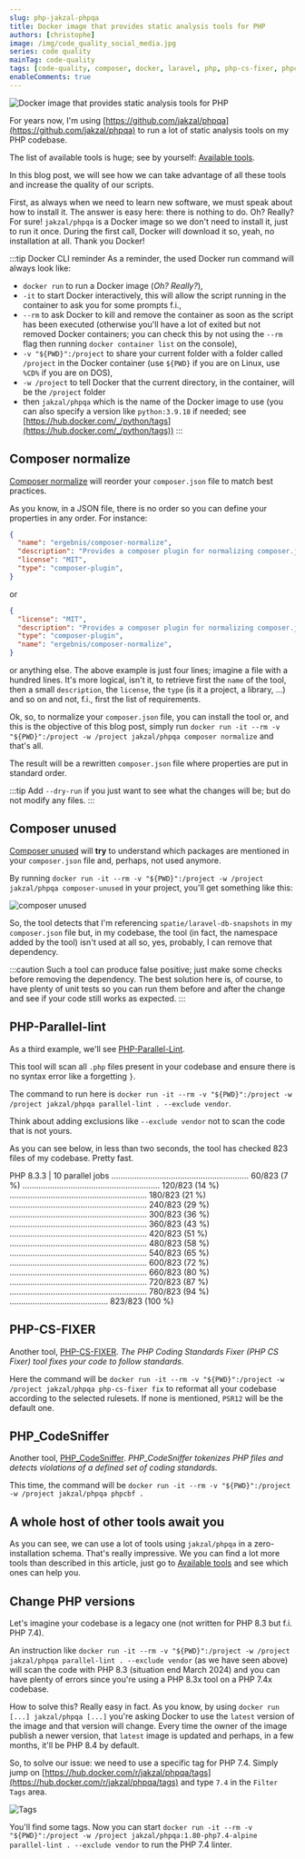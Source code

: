 ```yaml
---
slug: php-jakzal-phpqa
title: Docker image that provides static analysis tools for PHP
authors: [christophe]
image: /img/code_quality_social_media.jpg
series: code quality
mainTag: code-quality
tags: [code-quality, composer, docker, laravel, php, php-cs-fixer, phpcs, phpcbf, refactoring]
enableComments: true
---
```

![Docker image that provides static analysis tools for PHP](/img/code_quality_banner.jpg)

For years now, I'm using [https://github.com/jakzal/phpqa](https://github.com/jakzal/phpqa) to run a lot of static analysis tools on my PHP codebase.

The list of available tools is huge; see by yourself: [Available tools](https://github.com/jakzal/phpqa?tab=readme-ov-file#available-tools).

In this blog post, we will see how we can take advantage of all these tools and increase the quality of our scripts.

<!-- truncate -->

First, as always when we need to learn new software, we must speak about how to install it. The answer is easy here: there is nothing to do. Oh? Really? For sure! `jakzal/phpqa` is a Docker image so we don't need to install it, just to run it once. During the first call, Docker will download it so, yeah, no installation at all. Thank you Docker!

:::tip Docker CLI reminder
As a reminder, the used Docker run command will always look like:

* `docker run` to run a Docker image (*Oh? Really?*),
* `-it` to start Docker interactively, this will allow the script running in the container to ask you for some prompts f.i.,
* `--rm` to ask Docker to kill and remove the container as soon as the script has been executed (otherwise you'll have a lot of exited but not removed Docker containers; you can check this by not using the `--rm` flag then running `docker container list` on the console),
* `-v "${PWD}":/project` to share your current folder with a folder called `/project` in the Docker container (use `${PWD}` if you are on Linux, use `%CD%` if you are on DOS),
* `-w /project` to tell Docker that the current directory, in the container, will be the `/project` folder
* then `jakzal/phpqa` which is the name of the Docker image to use (you can also specify a version like `python:3.9.18` if needed; see [https://hub.docker.com/_/python/tags](https://hub.docker.com/_/python/tags))
:::

## Composer normalize

[Composer normalize](https://github.com/ergebnis/composer-normalize) will reorder your `composer.json` file to match best practices.

As you know, in a JSON file, there is no order so you can define your properties in any order. For instance:

<Snippet filename="composer.json">

```json
{
  "name": "ergebnis/composer-normalize",
  "description": "Provides a composer plugin for normalizing composer.json.",
  "license": "MIT",
  "type": "composer-plugin",
}
```

</Snippet>

or

<Snippet filename="composer.json">

```json
{
  "license": "MIT",
  "description": "Provides a composer plugin for normalizing composer.json.",
  "type": "composer-plugin",
  "name": "ergebnis/composer-normalize",
}
```

</Snippet>

or anything else. The above example is just four lines; imagine a file with a hundred lines. It's more logical, isn't it, to retrieve first the `name` of the tool, then a small `description`, the `license`, the `type` (is it a project, a library, ...) and so on and not, f.i., first the list of requirements.

Ok, so, to normalize your `composer.json` file, you can install the tool or, and this is the objective of this blog post, simply run `docker run -it --rm -v "${PWD}":/project -w /project jakzal/phpqa composer normalize` and that's all.

The result will be a rewritten `composer.json` file where properties are put in standard order.

:::tip
Add `--dry-run` if you just want to see what the changes will be; but do not modify any files.
:::

## Composer unused

[Composer unused](https://github.com/composer-unused/composer-unused) will **try** to understand which packages are mentioned in your `composer.json` file and, perhaps, not used anymore.

By running `docker run -it --rm -v "${PWD}":/project -w /project jakzal/phpqa composer-unused` in your project, you'll get something like this:

![composer unused](./images/composer_unused.png)

So, the tool detects that I'm referencing `spatie/laravel-db-snapshots` in my `composer.json` file but, in my codebase, the tool (in fact, the namespace added by the tool) isn't used at all so, yes, probably, I can remove that dependency.

:::caution
Such a tool can produce false positive; just make some checks before removing the dependency. The best solution here is, of course, to have plenty of unit tests so you can run them before and after the change and see if your code still works as expected.
:::

## PHP-Parallel-lint

As a third example, we'll see [PHP-Parallel-Lint](https://github.com/php-parallel-lint/PHP-Parallel-Lint).

This tool will scan all `.php` files present in your codebase and ensure there is no syntax error like a forgetting `}`.

The command to run here is `docker run -it --rm -v "${PWD}":/project -w /project jakzal/phpqa parallel-lint . --exclude vendor`.

Think about adding exclusions like `--exclude vendor` not to scan the code that is not yours.

As you can see below, in less than two seconds, the tool has checked 823 files of my codebase. Pretty fast.

<Terminal>
PHP 8.3.3 | 10 parallel jobs
............................................................  60/823 (7 %)
............................................................ 120/823 (14 %)
............................................................ 180/823 (21 %)
............................................................ 240/823 (29 %)
............................................................ 300/823 (36 %)
............................................................ 360/823 (43 %)
............................................................ 420/823 (51 %)
............................................................ 480/823 (58 %)
............................................................ 540/823 (65 %)
............................................................ 600/823 (72 %)
............................................................ 660/823 (80 %)
............................................................ 720/823 (87 %)
............................................................ 780/823 (94 %)
...........................................                  823/823 (100 %)
</Terminal>

## PHP-CS-FIXER

Another tool, [PHP-CS-FIXER](https://cs.symfony.com/). *The PHP Coding Standards Fixer (PHP CS Fixer) tool fixes your code to follow standards.*

Here the command will be `docker run -it --rm -v "${PWD}":/project -w /project jakzal/phpqa php-cs-fixer fix` to reformat all your codebase according to the selected rulesets. If none is mentioned, `PSR12` will be the default one.

## PHP_CodeSniffer

Another tool, [PHP_CodeSniffer](https://github.com/squizlabs/PHP_CodeSniffer). *PHP_CodeSniffer tokenizes PHP files and detects violations of a defined set of coding standards.*

This time, the command will be `docker run -it --rm -v "${PWD}":/project -w /project jakzal/phpqa phpcbf .`

## A whole host of other tools await you

As you can see, we can use a lot of tools using `jakzal/phpqa` in a zero-installation schema. That's really impressive. We you can find a lot more tools than described in this article, just go to [Available tools](https://github.com/jakzal/phpqa?tab=readme-ov-file#available-tools) and see which ones can help you.

## Change PHP versions

Let's imagine your codebase is a legacy one (not written for PHP 8.3 but f.i. PHP 7.4).

An instruction like `docker run -it --rm -v "${PWD}":/project -w /project jakzal/phpqa parallel-lint . --exclude vendor` (as we have seen above) will scan the code with PHP 8.3 (situation end March 2024) and you can have plenty of errors since you're using a PHP 8.3x tool on a PHP 7.4x codebase.

How to solve this? Really easy in fact. As you know, by using `docker run [...] jakzal/phpqa [...]` you're asking Docker to use the `latest` version of the image and that version will change. Every time the owner of the image publish a newer version, that `latest` image is updated and perhaps, in a few months, it'll be PHP 8.4 by default.

So, to solve our issue: we need to use a specific tag for PHP 7.4. Simply jump on [https://hub.docker.com/r/jakzal/phpqa/tags](https://hub.docker.com/r/jakzal/phpqa/tags) and type `7.4` in the `Filter Tags` area.

![Tags](./images/tags.png)

You'll find some tags. Now you can start `docker run -it --rm -v "${PWD}":/project -w /project jakzal/phpqa:1.80-php7.4-alpine parallel-lint . --exclude vendor` to run the PHP 7.4 linter.
